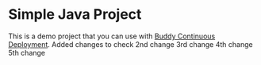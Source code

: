 # Simple Java Project
This is a demo project that you can use with [Buddy Continuous Deployment](https://buddy.works).
Added changes to check
2nd change
3rd change
4th change
5th change

